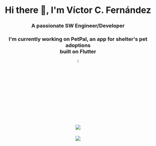 <h1 align="center">Hi there 👋, I'm Víctor C. Fernández </h1>
<h3 align="center">A passionate SW Engineer/Developer</h3>
<h3 align="center">I'm currently working on PetPal, an app for shelter's pet adoptions<br>
built on Flutter</h3>
<p align="center">
  <img width="5%" src="https://drive.google.com/uc?id=1qrY5NK7T-irnN1ZeiIANk9U58gvNZyzY"/>
</p>
<p align="center">
  <img src="https://github-readme-stats.vercel.app/api?username=vicuko&show_icons=true&count_private=true?theme=radical))"/>
</p>
<h6 align="center"> <img src="https://komarev.com/ghpvc/?username=vicuko" /> </h6>
<!--
<p align="center">
  <img src="https://github-readme-stats.vercel.app/api/top-langs/?username=vicuko"/>
</p>
-->

<!--
**Vicuko/Vicuko** is a ✨ _special_ ✨ repository because its `README.md` (this file) appears on your GitHub profile.

Here are some ideas to get you started:

- 🔭 I’m currently working on ...
- 🌱 I’m currently learning ...
- 👯 I’m looking to collaborate on ...
- 🤔 I’m looking for help with ...
- 💬 Ask me about ...
- 📫 How to reach me: ...
- 😄 Pronouns: ...
- ⚡ Fun fact: ...
-->
